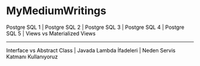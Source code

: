 # MyMediumWritings

<p>
    <a href="https://medium.com/@mahmutaltunkaya3r/pgsql-kullan%C4%B1m%C4%B1-temel-komutlar-ve-%C3%B6rnekler-1-0c26923ef8fa" style="text-decoration:none; color:black;">Postgre SQL 1</a> |
    <a href="https://medium.com/@mahmutaltunkaya3r/pgsql-kullan%C4%B1m%C4%B1-temel-komutlar-ve-%C3%B6rnekler-2-70eb25032893" style="text-decoration:none; color:black;">Postgre SQL 2</a> |
    <a href="https://medium.com/@mahmutaltunkaya3r/pgsql-kullan%C4%B1m%C4%B1-temel-komutlar-ve-%C3%B6rnekler-3-c36f64a8d6db" style="text-decoration:none; color:black;">Postgre SQL 3</a> |
    <a href="https://medium.com/@mahmutaltunkaya3r/pgsql-kullan%C4%B1m%C4%B1-temel-komutlar-ve-%C3%B6rnekler-4-55d8e34b3e9a" style="text-decoration:none; color:black;">Postgre SQL 4</a> |
    <a href="https://medium.com/@mahmutaltunkaya3r/pgsql-kullan%C4%B1m%C4%B1-temel-komutlar-ve-%C3%B6rnekler-5-85549fe45ba0" style="text-decoration:none; color:black;">Postgre SQL 5</a> |
    <a href="https://medium.com/@mahmutaltunkaya3r/sql-views-ve-materialized-views-farklar-ve-kullan%C4%B1m-senaryolar%C4%B1-e8fda4e69292" style="text-decoration:none; color:black;">Views vs Materialized Views</a>
   
</p>
<hr>
<p>
<a href="https://medium.com/@mahmutaltunkaya3r/interface-ve-abstract-class-farkl%C4%B1l%C4%B1klar-avantajlar-ve-dezavantajlar-99b740e0fc12" style="text-decoration:none; color:black;">Interface vs Abstract Class</a> |
<a href="https://medium.com/@mahmutaltunkaya3r/javada-lambda-i%CC%87fadeleri-temel-bilgiler-ve-kullan%C4%B1m-%C3%B6rnekleri-6421b0e391b4" style="text-decoration:none; color:black;">Javada Lambda İfadeleri</a> |
<a href="https://medium.com/@mahmutaltunkaya3r/neden-servis-katman%C4%B1-service-layer-kullan%C4%B1yoruz-9ea7b35dfb03" style="text-decoration:none; color:black;">Neden Servis Katmanı Kullanıyoruz</a> 
</p>
